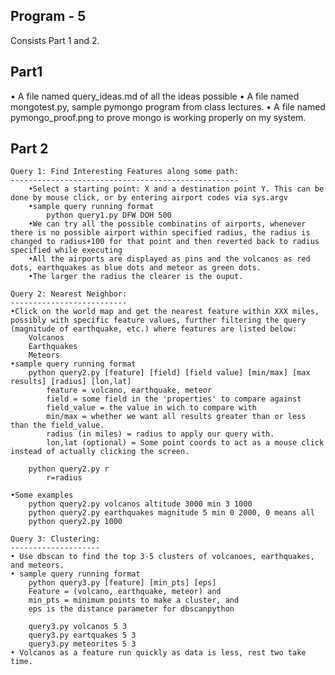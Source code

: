 Program - 5
-------------


Consists Part 1 and 2.

Part1
-----

• A file named query_ideas.md of all the ideas possible 
• A file named mongotest.py, sample pymongo program from class lectures.
• A file named pymongo_proof.png to prove mongo is working properly on my system.


Part 2
------
	Query 1: Find Interesting Features along some path:
	---------------------------------------------------
		•Select a starting point: X and a destination point Y. This can be done by mouse click, or by entering airport codes via sys.argv
		•sample query running format
			python query1.py DFW DOH 500
		•We can try all the possible combinatins of airports, whenever there is no possible airport within specified radius, the radius is changed to radius+100 for that point and then reverted back to radius specified while executing
		•All the airports are displayed as pins and the volcanos as red dots, earthquakes as blue dots and meteor as green dots.
		•The larger the radius the clearer is the ouput.
	
	Query 2: Nearest Neighbor:
	--------------------------
	•Click on the world map and get the nearest feature within XXX miles, possibly with specific feature values, further filtering the query (magnitude of earthquake, etc.) where features are listed below:
		Volcanos
		Earthquakes
		Meteors
	•sample query running format
		python query2.py [feature] [field] [field value] [min/max] [max results] [radius] [lon,lat]
			feature = volcano, earthquake, meteor
			field = some field in the 'properties' to compare against
			field_value = the value in wich to compare with
			min/max = whether we want all results greater than or less than the field_value.
			radius (in miles) = radius to apply our query with.
			lon,lat (optional) = Some point coords to act as a mouse click instead of actually clicking the screen.
			
		python query2.py r
			r=radius

	•Some examples
		python query2.py volcanos altitude 3000 min 3 1000
		python query2.py earthquakes magnitude 5 min 0 2000, 0 means all
		python query2.py 1000
	
	Query 3: Clustering:
	--------------------
	• Use dbscan to find the top 3-5 clusters of volcanoes, earthquakes, and meteors.
	• sample query running format
		python query3.py [feature] [min_pts] [eps]
		Feature = (volcano, earthquake, meteor) and
		min_pts = minimum points to make a cluster, and
		eps is the distance parameter for dbscanpython 
	
		query3.py volcanos 5 3
		query3.py eartquakes 5 3
		query3.py meteorites 5 3
	• Volcanos as a feature run quickly as data is less, rest two take time.
	
	

